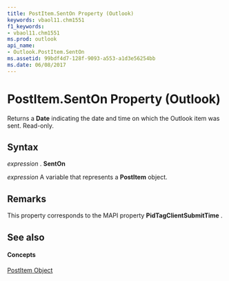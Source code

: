 ```yaml
---
title: PostItem.SentOn Property (Outlook)
keywords: vbaol11.chm1551
f1_keywords:
- vbaol11.chm1551
ms.prod: outlook
api_name:
- Outlook.PostItem.SentOn
ms.assetid: 99bdf4d7-128f-9093-a553-a1d3e56254bb
ms.date: 06/08/2017
---
```



# PostItem.SentOn Property (Outlook)

Returns a  **Date** indicating the date and time on which the Outlook item was sent. Read-only.


## Syntax

 _expression_ . **SentOn**

 _expression_ A variable that represents a **PostItem** object.


## Remarks

This property corresponds to the MAPI property  **PidTagClientSubmitTime** .


## See also


#### Concepts


[PostItem Object](postitem-object-outlook.md)

